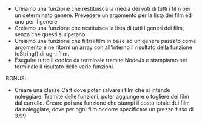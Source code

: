 <!-- - Definire un array di oggetti; ogni oggetto rappresenta un film o serie tv, che è caratterizzato da: title, year, genre, rating, type (movie o tv), seasons (solo per serie tv). -->
<!-- - Creare una classe Movie che contenga le informazioni sopra indicate. -->
<!-- - Creare una classe TvSerie che estenda la classe Movie e ne aggiunta la proprietà seasons. -->
<!-- - Entrambe le classi dovranno avere un metodo toString() che ritorni una stringa con i dati del film, tipo: Jaws è un film di genere Drama. E' stato rilasciato nel 1975 ed ha un voto di 8 o Breaking Bad è una serie tv di genere Drama. La prima stagione è stata rilasciato nel 2008 ed in totale sono state prodotte 5 stagioni. Ha un voto di 9.5 -->
<!-- - Tramite la funzione .map(), creare un nuovo array dove per ogni elemento dell'array viene creata un istanza della classe Movie o TvSerie in base al type e salvata nel nuovo array. -->
- Creiamo una funzione che restituisca la media dei voti di tutti i film per un determinato genere. Prevedere un argomento per la lista dei film ed uno per il genere.
- Creiamo una funzione che restituisca la lista di tutti i generi dei film, senza che questi si ripetano.
- Creiamo una funzione che filtri i film in base ad un genere passato come argomento e ne ritorni un array con all'interno il risultato della funzione toString() di ogni film.
- Eseguire tutto il codice da terminale tramite NodeJs e stampiamo nel terminale il risultato delle varie funzioni.

BONUS:
<!-- - Rendere le proprietà delle classi private e creare dei setter e dei getter per potervi accedere. -->
- Creare una classe Cart dove poter salvare i film che si intende noleggiare. Tramite delle funzioni, poter aggiungere o togliere dei film dal carrello. Creare poi una funzione che stampi il costo totale dei film da noleggiare, dove per ogni film occorre specificare un prezzo fisso di 3.99